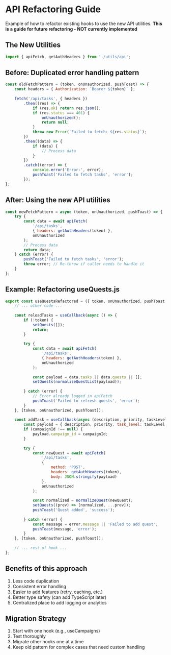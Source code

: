 # API Refactoring Guide

Example of how to refactor existing hooks to use the new API utilities.
**This is a guide for future refactoring - NOT currently implemented**

## The New Utilities

```javascript
import { apiFetch, getAuthHeaders } from './utils/api';
```

## Before: Duplicated error handling pattern

```javascript
const oldFetchPattern = (token, onUnauthorized, pushToast) => {
    const headers = { Authorization: `Bearer ${token}` };
    
    fetch('/api/tasks', { headers })
        .then((res) => {
            if (res.ok) return res.json();
            if (res.status === 401) {
                onUnauthorized();
                return null;
            }
            throw new Error(`Failed to fetch: ${res.status}`);
        })
        .then((data) => {
            if (data) {
                // Process data
            }
        })
        .catch((error) => {
            console.error('Error:', error);
            pushToast('Failed to fetch tasks', 'error');
        });
};
```

## After: Using the new API utilities

```javascript
const newFetchPattern = async (token, onUnauthorized, pushToast) => {
    try {
        const data = await apiFetch(
            '/api/tasks',
            { headers: getAuthHeaders(token) },
            onUnauthorized
        );
        // Process data
        return data;
    } catch (error) {
        pushToast('Failed to fetch tasks', 'error');
        throw error; // Re-throw if caller needs to handle it
    }
};
```

## Example: Refactoring useQuests.js

```javascript
export const useQuestsRefactored = ({ token, onUnauthorized, pushToast }) => {
    // ... other code ...
    
    const reloadTasks = useCallback(async () => {
        if (!token) {
            setQuests([]);
            return;
        }
        
        try {
            const data = await apiFetch(
                '/api/tasks',
                { headers: getAuthHeaders(token) },
                onUnauthorized
            );
            
            const payload = data.tasks || data.quests || [];
            setQuests(normalizeQuestList(payload));
            
        } catch (error) {
            // Error already logged in apiFetch
            pushToast('Failed to refresh quests', 'error');
        }
    }, [token, onUnauthorized, pushToast]);
    
    const addTask = useCallback(async (description, priority, taskLevel, campaignId) => {
        const payload = { description, priority, task_level: taskLevel };
        if (campaignId !== null) {
            payload.campaign_id = campaignId;
        }
        
        try {
            const newQuest = await apiFetch(
                '/api/tasks',
                {
                    method: 'POST',
                    headers: getAuthHeaders(token),
                    body: JSON.stringify(payload)
                },
                onUnauthorized
            );
            
            const normalized = normalizeQuest(newQuest);
            setQuests((prev) => [normalized, ...prev]);
            pushToast('Quest added', 'success');
            
        } catch (error) {
            const message = error.message || 'Failed to add quest';
            pushToast(message, 'error');
        }
    }, [token, onUnauthorized, pushToast]);
    
    // ... rest of hook ...
};
```

## Benefits of this approach

1. Less code duplication
2. Consistent error handling
3. Easier to add features (retry, caching, etc.)
4. Better type safety (can add TypeScript later)
5. Centralized place to add logging or analytics

## Migration Strategy

1. Start with one hook (e.g., useCampaigns)
2. Test thoroughly
3. Migrate other hooks one at a time
4. Keep old pattern for complex cases that need custom handling
